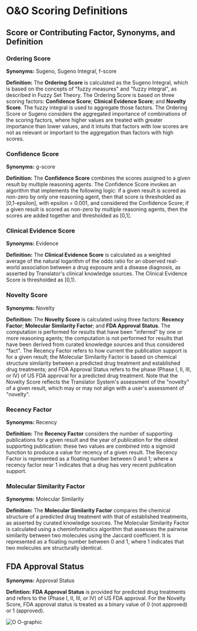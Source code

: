 # O&O Scoring Definitions

## Score or Contributing Factor, Synonyms, and Definition

### Ordering Score 

**Synonyms:** Sugeno, Sugeno Integral, f-score

**Definition:** The **Ordering Score** is calculated as the Sugeno Integral, which is based on the concepts of "fuzzy measures" and "fuzzy integral", as described in Fuzzy Set Theory. The Ordering Score is based on three scoring factors: **Confidence Score**; **Clinical Evidence Score**; and **Novelty Score**. The fuzzy integral is used to aggregate those factors. The Ordering Score or Sugeno considers the aggregated importance of combinations of the scoring factors, where higher values are treated with greater importance than lower values, and it intuits that factors with low scores are not as relevant or important to the aggregation than factors with high scores.

### Confidence Score

**Synonyms:** g-score	

**Definition:** The **Confidence Score** combines the scores assigned to a given result by multiple reasoning agents. The Confidence Score invokes an algorithm that implements the following logic: if a given result is scored as non-zero by only one reasoning agent, then that score is thresholded as [0,1-epsilon], with epsilon = 0.001, and considered the Confidence Score; if a given result is scored as non-zero by multiple reasoning agents, then the scores are added together and thresholded as [0,1].

### Clinical Evidence Score

**Synonyms:** Evidence	

**Definition:** The **Clinical Evidence Score** is calculated as a weighted average of the natural logarithm of the odds ratio for an observed real-world association between a drug exposure and a disease diagnosis, as asserted by Translator's clinical knowledge sources. The Clinical Evidence Score is thresholded as [0,1).

### Novelty Score

**Synonyms:** Novelty	

**Definition:** The **Novelty Score** is calculated using three factors: **Recency Factor**; **Molecular Similarity Factor**; and **FDA Approval Status**. The computation is performed for results that have been "inferred" by one or more reasoning agents; the computation is not performed for results that have been derived from curated knowledge sources and thus considered "fact". The Recency Factor refers to how current the publication support is for a given result; the Molecular Similarity Factor is based on chemical structure similarity between a predicted drug treatment and established drug treatments; and FDA Approval Status refers to the phase (Phase I, II, III, or IV) of US FDA approval for a predicted drug treatment. Note that the Novelty Score reflects the Translator System's assessment of the "novelty" of a given result, which may or may not align with a user's assessment of "novelty".

### Recency Factor

**Synonyms:** Recency	

**Definition:** The **Recency Factor** considers the number of supporting publications for a given result and the year of publication for the oldest supporting publication: these two values are combined into a sigmoid function to produce a value for recency of a given result. The Recency Factor is represented as a floating number between 0 and 1; where a recency factor near 1 indicates that a drug has very recent publication support.

### Molecular Similarity Factor	

**Synonyms:** Molecular Similarity	

**Definition:** The **Molecular Similarity Factor** compares the chemical structure of a predicted drug treatment with that of established treatments, as asserted by curated knowledge sources. The Molecular Similarity Factor is calculated using a cheminformatics algorithm that assesses the pairwise similarity between two molecules using the Jaccard coefficient. It is represented as a floating number between 0 and 1, where 1 indicates that two molecules are structurally identical.

## FDA Approval Status		

**Synonyms:** Approval Status

**Defintion:** **FDA Approval Status** is provided for predicted drug treatments and refers to the (Phase I, II, III, or IV) of US FDA approval. For the Novelty Score, FDA approval status is treated as a binary value of 0 (not approved) or 1 (approved). 

![O O-graphic](https://github.com/NCATSTranslator/Ordering-Organizing/assets/26254388/34fd08ca-d9c9-45bf-8757-1045a3557555)

